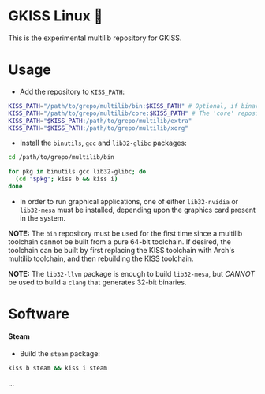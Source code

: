 # GKISS Linux 🐂

This is the experimental multilib repository for GKISS.

# Usage

* Add the repository to `KISS_PATH`:
```sh
KISS_PATH="/path/to/grepo/multilib/bin:$KISS_PATH" # Optional, if binary packages are preferred.
KISS_PATH="/path/to/grepo/multilib/core:$KISS_PATH" # The 'core' repository must take precedence in `KISS_PATH` as it overrides the `binutils` and `gcc` packages.
KISS_PATH="$KISS_PATH:/path/to/grepo/multilib/extra"
KISS_PATH="$KISS_PATH:/path/to/grepo/multilib/xorg"
```

* Install the `binutils`, `gcc` and `lib32-glibc` packages:
```sh
cd /path/to/grepo/multilib/bin

for pkg in binutils gcc lib32-glibc; do
  (cd "$pkg"; kiss b && kiss i)
done
```

* In order to run graphical applications, one of either `lib32-nvidia` or `lib32-mesa` must be installed, depending upon the graphics card present in the system.

**NOTE:** The `bin` repository must be used for the first time since a multilib toolchain cannot be built from a pure 64-bit toolchain. If desired, the toolchain can be built by first replacing the KISS toolchain with Arch's multilib toolchain, and then rebuilding the KISS toolchain.

**NOTE:** The `lib32-llvm` package is enough to build `lib32-mesa`, but _CANNOT_ be used to build a `clang` that generates 32-bit binaries.

# Software

#### Steam

* Build the `steam` package:

```sh
kiss b steam && kiss i steam
```

...

